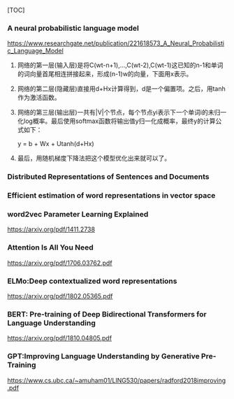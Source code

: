 [TOC]



### A neural probabilistic language model

https://www.researchgate.net/publication/221618573_A_Neural_Probabilistic_Language_Model



1. 网络的第一层(输入层)是将C(wt-n+1),...,C(wt-2),C(wt-1)这已知的n-1和单词的词向量首尾相连拼接起来，形成(n-1)w的向量，下面用x表示。

2. 网络的第二层(隐藏层)直接用d+Hx计算得到，d是一个偏置项。之后，用tanh作为激活函数。

3. 网络的第三层(输出层)一共有|V|个节点，每个节点yi表示下一个单词i的未归一化log概率。最后使用softmax函数将输出值y归一化成概率，最终y的计算公式如下：

    y = b + Wx + Utanh(d+Hx)

4. 最后，用随机梯度下降法把这个模型优化出来就可以了。





### Distributed Representations of Sentences and Documents



### Efficient estimation of word representations in vector space



### word2vec Parameter Learning Explained

https://arxiv.org/pdf/1411.2738





### Attention Is All You Need

<https://arxiv.org/pdf/1706.03762.pdf>



### ELMo:Deep contextualized word representations

<https://arxiv.org/pdf/1802.05365.pdf>







### BERT: Pre-training of Deep Bidirectional Transformers for Language Understanding

https://arxiv.org/pdf/1810.04805.pdf



### GPT:Improving Language Understanding by Generative Pre-Training

<https://www.cs.ubc.ca/~amuham01/LING530/papers/radford2018improving.pdf>



 

 

 

 

 